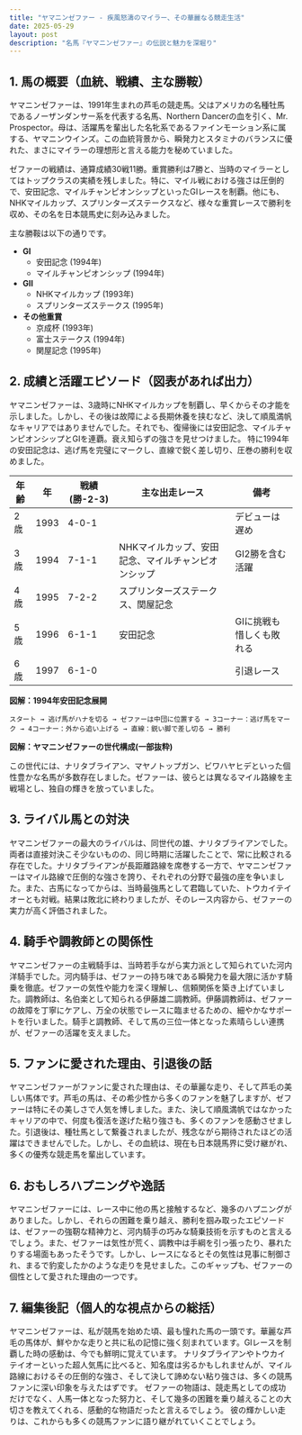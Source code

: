 ```yaml
---
title: "ヤマニンゼファー - 疾風怒濤のマイラー、その華麗なる競走生活"
date: 2025-05-29
layout: post
description: "名馬『ヤマニンゼファー』の伝説と魅力を深堀り"
---
```


## 1. 馬の概要（血統、戦績、主な勝鞍）

ヤマニンゼファーは、1991年生まれの芦毛の競走馬。父はアメリカの名種牡馬であるノーザンダンサー系を代表する名馬、Northern Dancerの血を引く、Mr. Prospector。母は、活躍馬を輩出した名牝系であるファインモーション系に属する、ヤマニンウインズ。この血統背景から、瞬発力とスタミナのバランスに優れた、まさにマイラーの理想形と言える能力を秘めていました。

ゼファーの戦績は、通算成績30戦11勝。重賞勝利は7勝と、当時のマイラーとしてはトップクラスの実績を残しました。特に、マイル戦における強さは圧倒的で、安田記念、マイルチャンピオンシップといったGIレースを制覇。他にも、NHKマイルカップ、スプリンターズステークスなど、様々な重賞レースで勝利を収め、その名を日本競馬史に刻み込みました。

主な勝鞍は以下の通りです。

* **GI**
    * 安田記念 (1994年)
    * マイルチャンピオンシップ (1994年)
* **GII**
    * NHKマイルカップ (1993年)
    * スプリンターズステークス (1995年)
* **その他重賞**
    * 京成杯 (1993年)
    * 富士ステークス (1994年)
    * 関屋記念 (1995年)


## 2. 成績と活躍エピソード（図表があれば出力）

ヤマニンゼファーは、3歳時にNHKマイルカップを制覇し、早くからその才能を示しました。しかし、その後は故障による長期休養を挟むなど、決して順風満帆なキャリアではありませんでした。それでも、復帰後には安田記念、マイルチャンピオンシップとGIを連覇。衰え知らずの強さを見せつけました。  特に1994年の安田記念は、逃げ馬を完璧にマークし、直線で鋭く差し切り、圧巻の勝利を収めました。

| 年齢 | 年 | 戦績 (勝-2-3) | 主な出走レース | 備考 |
|---|---|---|---|---|
| 2歳 | 1993 | 4-0-1 |  |  デビューは遅め |
| 3歳 | 1994 | 7-1-1 | NHKマイルカップ、安田記念、マイルチャンピオンシップ | GI2勝を含む活躍 |
| 4歳 | 1995 | 7-2-2 | スプリンターズステークス、関屋記念 |  |
| 5歳 | 1996 | 6-1-1 | 安田記念 |  GIに挑戦も惜しくも敗れる |
| 6歳 | 1997 | 6-1-0 |  |  引退レース |


**図解：1994年安田記念展開**

```
スタート → 逃げ馬がハナを切る → ゼファーは中団に位置する → 3コーナー：逃げ馬をマーク → 4コーナー：外から追い上げる → 直線：鋭い脚で差し切る → 勝利
```

**図解：ヤマニンゼファーの世代構成(一部抜粋)**

この世代には、ナリタブライアン、マヤノトップガン、ビワハヤヒデといった個性豊かな名馬が多数存在しました。ゼファーは、彼らとは異なるマイル路線を主戦場とし、独自の輝きを放っていました。


## 3. ライバル馬との対決

ヤマニンゼファーの最大のライバルは、同世代の雄、ナリタブライアンでした。両者は直接対決こそ少ないものの、同じ時期に活躍したことで、常に比較される存在でした。ナリタブライアンが長距離路線を席巻する一方で、ヤマニンゼファーはマイル路線で圧倒的な強さを誇り、それぞれの分野で最強の座を争いました。また、古馬になってからは、当時最強馬として君臨していた、トウカイテイオーとも対戦。結果は敗北に終わりましたが、そのレース内容から、ゼファーの実力が高く評価されました。


## 4. 騎手や調教師との関係性

ヤマニンゼファーの主戦騎手は、当時若手ながら実力派として知られていた河内洋騎手でした。河内騎手は、ゼファーの持ち味である瞬発力を最大限に活かす騎乗を徹底。ゼファーの気性や能力を深く理解し、信頼関係を築き上げていました。調教師は、名伯楽として知られる伊藤雄二調教師。伊藤調教師は、ゼファーの故障を丁寧にケアし、万全の状態でレースに臨ませるための、細やかなサポートを行いました。騎手と調教師、そして馬の三位一体となった素晴らしい連携が、ゼファーの活躍を支えました。


## 5. ファンに愛された理由、引退後の話

ヤマニンゼファーがファンに愛された理由は、その華麗な走り、そして芦毛の美しい馬体です。芦毛の馬は、その希少性から多くのファンを魅了しますが、ゼファーは特にその美しさで人気を博しました。また、決して順風満帆ではなかったキャリアの中で、何度も復活を遂げた粘り強さも、多くのファンを感動させました。引退後は、種牡馬として繋養されましたが、残念ながら期待されたほどの活躍はできませんでした。しかし、その血統は、現在も日本競馬界に受け継がれ、多くの優秀な競走馬を輩出しています。


## 6. おもしろハプニングや逸話

ヤマニンゼファーには、レース中に他の馬と接触するなど、幾多のハプニングがありました。しかし、それらの困難を乗り越え、勝利を掴み取ったエピソードは、ゼファーの強靭な精神力と、河内騎手の巧みな騎乗技術を示すものと言えるでしょう。また、ゼファーは気性が荒く、調教中は手綱を引っ張ったり、暴れたりする場面もあったそうです。しかし、レースになるとその気性は見事に制御され、まるで豹変したかのような走りを見せました。このギャップも、ゼファーの個性として愛された理由の一つです。


## 7. 編集後記（個人的な視点からの総括）

ヤマニンゼファーは、私が競馬を始めた頃、最も憧れた馬の一頭です。華麗な芦毛の馬体が、鮮やかな走りと共に私の記憶に強く刻まれています。GIレースを制覇した時の感動は、今でも鮮明に覚えています。  ナリタブライアンやトウカイテイオーといった超人気馬に比べると、知名度は劣るかもしれませんが、マイル路線におけるその圧倒的な強さ、そして決して諦めない粘り強さは、多くの競馬ファンに深い印象を与えたはずです。  ゼファーの物語は、競走馬としての成功だけでなく、人馬一体となった努力と、そして幾多の困難を乗り越えることの大切さを教えてくれる、感動的な物語だったと言えるでしょう。  彼の輝かしい走りは、これからも多くの競馬ファンに語り継がれていくことでしょう。
